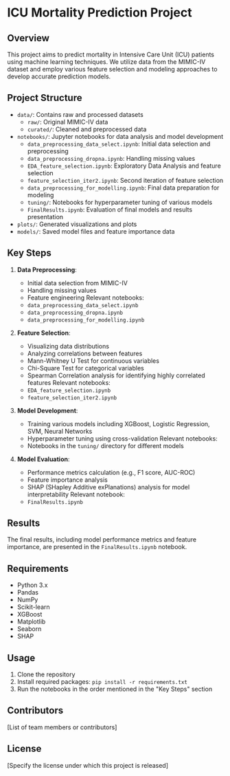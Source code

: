# ICU Mortality Prediction Project

## Overview
This project aims to predict mortality in Intensive Care Unit (ICU) patients using machine learning techniques. We utilize data from the MIMIC-IV dataset and employ various feature selection and modeling approaches to develop accurate prediction models.

## Project Structure
- `data/`: Contains raw and processed datasets
  - `raw/`: Original MIMIC-IV data
  - `curated/`: Cleaned and preprocessed data
- `notebooks/`: Jupyter notebooks for data analysis and model development
  - `data_preprocessing_data_select.ipynb`: Initial data selection and preprocessing
  - `data_preprocessing_dropna.ipynb`: Handling missing values
  - `EDA_feature_selection.ipynb`: Exploratory Data Analysis and feature selection
  - `feature_selection_iter2.ipynb`: Second iteration of feature selection
  - `data_preprocessing_for_modelling.ipynb`: Final data preparation for modeling
  - `tuning/`: Notebooks for hyperparameter tuning of various models
  - `FinalResults.ipynb`: Evaluation of final models and results presentation
- `plots/`: Generated visualizations and plots
- `models/`: Saved model files and feature importance data

## Key Steps

1. **Data Preprocessing**: 
   - Initial data selection from MIMIC-IV
   - Handling missing values
   - Feature engineering
   Relevant notebooks:
   - `data_preprocessing_data_select.ipynb`
   - `data_preprocessing_dropna.ipynb`
   - `data_preprocessing_for_modelling.ipynb`


2. **Feature Selection**:
   - Visualizing data distributions
   - Analyzing correlations between features
   - Mann-Whitney U Test for continuous variables
   - Chi-Square Test for categorical variables
   - Spearman Correlation analysis for identifying highly correlated features
   Relevant notebooks:
   - `EDA_feature_selection.ipynb`
   - `feature_selection_iter2.ipynb`

3. **Model Development**:
   - Training various models including XGBoost, Logistic Regression, SVM, Neural Networks
   - Hyperparameter tuning using cross-validation
   Relevant notebooks:
   - Notebooks in the `tuning/` directory for different models

4. **Model Evaluation**:
   - Performance metrics calculation (e.g., F1 score, AUC-ROC)
   - Feature importance analysis
   - SHAP (SHapley Additive exPlanations) analysis for model interpretability
   Relevant notebook:
   - `FinalResults.ipynb`

## Results
The final results, including model performance metrics and feature importance, are presented in the `FinalResults.ipynb` notebook.

## Requirements
- Python 3.x
- Pandas
- NumPy
- Scikit-learn
- XGBoost
- Matplotlib
- Seaborn
- SHAP

## Usage
1. Clone the repository
2. Install required packages: `pip install -r requirements.txt`
3. Run the notebooks in the order mentioned in the "Key Steps" section

## Contributors
[List of team members or contributors]

## License
[Specify the license under which this project is released]